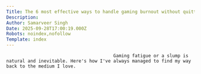 ```yaml
---
Title: The 6 most effective ways to handle gaming burnout without quitting games
Description: 
Author: Samarveer Singh
Date: 2025-09-28T17:00:19.000Z
Robots: noindex,nofollow
Template: index
---
```


                                            Gaming fatigue or a slump is natural and inevitable. Here's how I've always managed to find my way back to the medium I love.
                                        